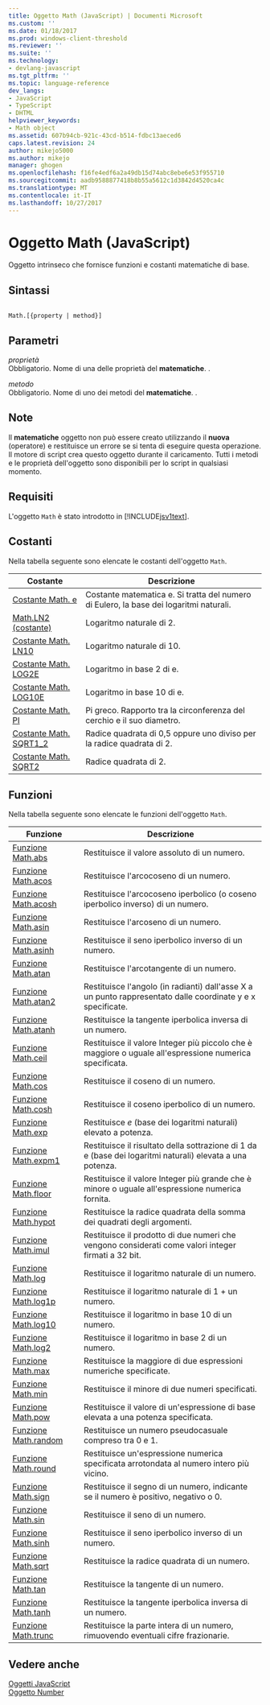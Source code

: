 ```yaml
---
title: Oggetto Math (JavaScript) | Documenti Microsoft
ms.custom: ''
ms.date: 01/18/2017
ms.prod: windows-client-threshold
ms.reviewer: ''
ms.suite: ''
ms.technology:
- devlang-javascript
ms.tgt_pltfrm: ''
ms.topic: language-reference
dev_langs:
- JavaScript
- TypeScript
- DHTML
helpviewer_keywords:
- Math object
ms.assetid: 607b94cb-921c-43cd-b514-fdbc13aeced6
caps.latest.revision: 24
author: mikejo5000
ms.author: mikejo
manager: ghogen
ms.openlocfilehash: f16fe4edf6a2a49db15d74abc8ebe6e53f955710
ms.sourcegitcommit: aadb9588877418b8b55a5612c1d3842d4520ca4c
ms.translationtype: MT
ms.contentlocale: it-IT
ms.lasthandoff: 10/27/2017
---
```

# <a name="math-object-javascript"></a>Oggetto Math (JavaScript)
Oggetto intrinseco che fornisce funzioni e costanti matematiche di base.  
  
## <a name="syntax"></a>Sintassi  
  
```  
  
Math.[{property | method}]  
```  
  
## <a name="parameters"></a>Parametri  
 *proprietà*  
 Obbligatorio. Nome di una delle proprietà del **matematiche**. .  
  
 *metodo*  
 Obbligatorio. Nome di uno dei metodi del **matematiche**. .  
  
## <a name="remarks"></a>Note  
 Il **matematiche** oggetto non può essere creato utilizzando il **nuova** (operatore) e restituisce un errore se si tenta di eseguire questa operazione. Il motore di script crea questo oggetto durante il caricamento. Tutti i metodi e le proprietà dell'oggetto sono disponibili per lo script in qualsiasi momento.  
  
## <a name="requirements"></a>Requisiti  
 L'oggetto `Math` è stato introdotto in [!INCLUDE[jsv1text](../../javascript/reference/includes/jsv1text-md.md)].  
  
<a name="js56jsobjmathprop"></a>   
## <a name="constants"></a>Costanti  
 Nella tabella seguente sono elencate le costanti dell'oggetto `Math`.  
  
|Costante|Descrizione|  
|--------------|-----------------|  
|[Costante Math. e](../../javascript/reference/math-constants-javascript.md)|Costante matematica e. Si tratta del numero di Eulero, la base dei logaritmi naturali.|  
|[Math.LN2 (costante)](../../javascript/reference/math-constants-javascript.md)|Logaritmo naturale di 2.|  
|[Costante Math. LN10](../../javascript/reference/math-constants-javascript.md)|Logaritmo naturale di 10.|  
|[Costante Math. LOG2E](../../javascript/reference/math-constants-javascript.md)|Logaritmo in base 2 di e.|  
|[Costante Math. LOG10E](../../javascript/reference/math-constants-javascript.md)|Logaritmo in base 10 di e.|  
|[Costante Math. PI](../../javascript/reference/math-constants-javascript.md)|Pi greco. Rapporto tra la circonferenza del cerchio e il suo diametro.|  
|[Costante Math. SQRT1_2](../../javascript/reference/math-constants-javascript.md)|Radice quadrata di 0,5 oppure uno diviso per la radice quadrata di 2.|  
|[Costante Math. SQRT2](../../javascript/reference/math-constants-javascript.md)|Radice quadrata di 2.|  
  
<a name="js56jsobjmathmeth"></a>   
## <a name="functions"></a>Funzioni  
 Nella tabella seguente sono elencate le funzioni dell'oggetto `Math`.  
  
|Funzione|Descrizione|  
|--------------|-----------------|  
|[Funzione Math.abs](../../javascript/reference/math-abs-function-javascript.md)|Restituisce il valore assoluto di un numero.|  
|[Funzione Math.acos](../../javascript/reference/math-acos-function-javascript.md)|Restituisce l'arcocoseno di un numero.|  
|[Funzione Math.acosh](../../javascript/reference/math-acosh-function-javascript.md)|Restituisce l'arcocoseno iperbolico (o coseno iperbolico inverso) di un numero.|  
|[Funzione Math.asin](../../javascript/reference/math-asin-function-javascript.md)|Restituisce l'arcoseno di un numero.|  
|[Funzione Math.asinh](../../javascript/reference/math-asinh-function-javascript.md)|Restituisce il seno iperbolico inverso di un numero.|  
|[Funzione Math.atan](../../javascript/reference/math-atan-function-javascript.md)|Restituisce l'arcotangente di un numero.|  
|[Funzione Math.atan2](../../javascript/reference/math-atan2-function-javascript.md)|Restituisce l'angolo (in radianti) dall'asse X a un punto rappresentato dalle coordinate y e x specificate.|  
|[Funzione Math.atanh](../../javascript/reference/math-atanh-function-javascript.md)|Restituisce la tangente iperbolica inversa di un numero.|  
|[Funzione Math.ceil](../../javascript/reference/math-ceil-function-javascript.md)|Restituisce il valore Integer più piccolo che è maggiore o uguale all'espressione numerica specificata.|  
|[Funzione Math.cos](../../javascript/reference/math-cos-function-javascript.md)|Restituisce il coseno di un numero.|  
|[Funzione Math.cosh](../../javascript/reference/math-cosh-function-javascript.md)|Restituisce il coseno iperbolico di un numero.|  
|[Funzione Math.exp](../../javascript/reference/math-exp-function-javascript.md)|Restituisce *e* (base dei logaritmi naturali) elevato a potenza.|  
|[Funzione Math.expm1](../../javascript/reference/math-expm1-function-javascript.md)|Restituisce il risultato della sottrazione di 1 da e (base dei logaritmi naturali) elevata a una potenza.|  
|[Funzione Math.floor](../../javascript/reference/math-floor-function-javascript.md)|Restituisce il valore Integer più grande che è minore o uguale all'espressione numerica fornita.|  
|[Funzione Math.hypot](../../javascript/reference/math-hypot-function-javascript.md)|Restituisce la radice quadrata della somma dei quadrati degli argomenti.|  
|[Funzione Math.imul](../../javascript/reference/math-imul-function-javascript.md)|Restituisce il prodotto di due numeri che vengono considerati come valori integer firmati a 32 bit.|  
|[Funzione Math.log](../../javascript/reference/math-log-function-javascript.md)|Restituisce il logaritmo naturale di un numero.|  
|[Funzione Math.log1p](../../javascript/reference/math-log1p-function-javascript.md)|Restituisce il logaritmo naturale di 1 + un numero.|  
|[Funzione Math.log10](../../javascript/reference/math-log10-function-javascript.md)|Restituisce il logaritmo in base 10 di un numero.|  
|[Funzione Math.log2](../../javascript/reference/math-log2-function-javascript.md)|Restituisce il logaritmo in base 2 di un numero.|  
|[Funzione Math.max](../../javascript/reference/math-max-function-javascript.md)|Restituisce la maggiore di due espressioni numeriche specificate.|  
|[Funzione Math.min](../../javascript/reference/math-min-function-javascript.md)|Restituisce il minore di due numeri specificati.|  
|[Funzione Math.pow](../../javascript/reference/math-pow-function-javascript.md)|Restituisce il valore di un'espressione di base elevata a una potenza specificata.|  
|[Funzione Math.random](../../javascript/reference/math-random-function-javascript.md)|Restituisce un numero pseudocasuale compreso tra 0 e 1.|  
|[Funzione Math.round](../../javascript/reference/math-round-function-javascript.md)|Restituisce un'espressione numerica specificata arrotondata al numero intero più vicino.|  
|[Funzione Math.sign](../../javascript/reference/math-sign-function-javascript.md)|Restituisce il segno di un numero, indicante se il numero è positivo, negativo o 0.|  
|[Funzione Math.sin](../../javascript/reference/math-sin-function-javascript.md)|Restituisce il seno di un numero.|  
|[Funzione Math.sinh](../../javascript/reference/math-sinh-function-javascript.md)|Restituisce il seno iperbolico inverso di un numero.|  
|[Funzione Math.sqrt](../../javascript/reference/math-sqrt-function-javascript.md)|Restituisce la radice quadrata di un numero.|  
|[Funzione Math.tan](../../javascript/reference/math-tan-function-javascript.md)|Restituisce la tangente di un numero.|  
|[Funzione Math.tanh](../../javascript/reference/math-tanh-function-javascript.md)|Restituisce la tangente iperbolica inversa di un numero.|  
|[Funzione Math.trunc](../../javascript/reference/math-trunc-function-javascript.md)|Restituisce la parte intera di un numero, rimuovendo eventuali cifre frazionarie.|  
  
## <a name="see-also"></a>Vedere anche  
 [Oggetti JavaScript](../../javascript/reference/javascript-objects.md)   
 [Oggetto Number](../../javascript/reference/number-object-javascript.md)